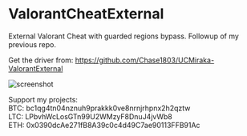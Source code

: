 # ValorantCheatExternal

External Valorant Cheat with guarded regions bypass.
Followup of my previous repo.

Get the driver from: https://github.com/Chase1803/UCMiraka-ValorantExternal


![screenshot](https://user-images.githubusercontent.com/70964202/185096142-3dd6e75e-a499-40b9-be0e-93cec8f1d0cc.png)


Support my projects:\
BTC: bc1qg4tn04nznuh9prakkk0ve8nrnjrhpnx2h2qztw\
LTC: LPbvhWcLosGTn99U2WMzyF8DnuJ4jvWb8\
ETH: 0x0390dcAe271fB8A39c0c4d49C7ae90113FFB91Ac
